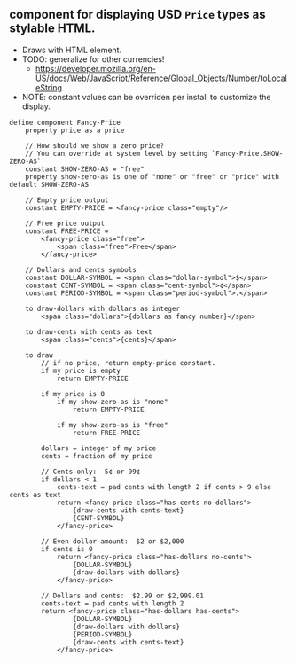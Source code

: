 ## <Fancy-Price/> component for displaying USD `Price` types as stylable HTML.
- Draws with <fancy-price> HTML element.
- TODO: generalize for other currencies!
	- https://developer.mozilla.org/en-US/docs/Web/JavaScript/Reference/Global_Objects/Number/toLocaleString
- NOTE: constant values can be overriden per install to customize the display.
```
define component Fancy-Price
	property price as a price

	// How should we show a zero price?
	// You can override at system level by setting `Fancy-Price.SHOW-ZERO-AS`
	constant SHOW-ZERO-AS = "free"
	property show-zero-as is one of "none" or "free" or "price" with default SHOW-ZERO-AS

	// Empty price output
	constant EMPTY-PRICE = <fancy-price class="empty"/>

	// Free price output
	constant FREE-PRICE =
		<fancy-price class="free">
			<span class="free">Free</span>
		</fancy-price>

	// Dollars and cents symbols
	constant DOLLAR-SYMBOL = <span class="dollar-symbol">$</span>
	constant CENT-SYMBOL = <span class="cent-symbol">¢</span>
	constant PERIOD-SYMBOL = <span class="period-symbol">.</span>

	to draw-dollars with dollars as integer
		<span class="dollars">{dollars as fancy number}</span>

	to draw-cents with cents as text
		<span class="cents">{cents}</span>

	to draw
		// if no price, return empty-price constant.
		if my price is empty
			return EMPTY-PRICE

		if my price is 0
			if my show-zero-as is "none"
				return EMPTY-PRICE

			if my show-zero-as is "free"
				return FREE-PRICE

		dollars = integer of my price
		cents = fraction of my price

		// Cents only:  5¢ or 99¢
		if dollars < 1
			cents-text = pad cents with length 2 if cents > 9 else cents as text
			return <fancy-price class="has-cents no-dollars">
				{draw-cents with cents-text}
				{CENT-SYMBOL}
			</fancy-price>

		// Even dollar amount:  $2 or $2,000
		if cents is 0
			return <fancy-price class="has-dollars no-cents">
				{DOLLAR-SYMBOL}
				{draw-dollars with dollars}
			</fancy-price>

		// Dollars and cents:  $2.99 or $2,999.01
		cents-text = pad cents with length 2
		return <fancy-price class="has-dollars has-cents">
				{DOLLAR-SYMBOL}
				{draw-dollars with dollars}
				{PERIOD-SYMBOL}
				{draw-cents with cents-text}
			</fancy-price>

```



###
